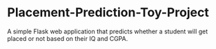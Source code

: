 # Placement-Prediction-Toy-Project
A simple Flask web application that predicts whether a student will get placed or not based on their IQ and CGPA.
